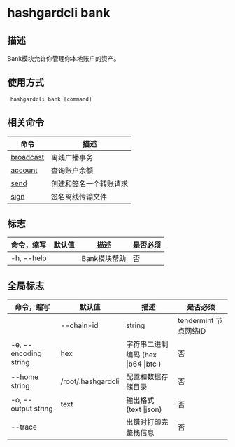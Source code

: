 # hashgardcli bank

## 描述

Bank模块允许你管理你本地账户的资产。 

## 使用方式

```
 hashgardcli bank [command]
```

## 相关命令

| 命令      | 描述                   |
| --------- | ---------------------- |
| [broadcast](broadcast.md) | 离线广播事务           |
| [account](account.md)   | 查询账户余额           |
| [send](send.md)      | 创建和签名一个转账请求 |
| [sign](sign.md)      | 签名离线传输文件       |

## 标志

| 命令，缩写 | 默认值 | 描述         | 是否必须 |
| ---------- | ------ | ------------ | -------- |
| -h, --help |        | Bank模块帮助 | 否       |

## 全局标志

| 命令，缩写            | 默认值         | 描述                                | 是否必须 |
| --------------------- | -------------- | ----------------------------------- | -------- |
| | --chain-id | string | tendermint 节点网络ID | 是 |
| -e, --encoding string | hex            | 字符串二进制编码 (hex \|b64 \|btc ) | 否       |
| --home string         | /root/.hashgardcli | 配置和数据存储目录                  | 否       |
| -o, --output string   | text           | 输出格式 (text \|json)              | 否       |
| --trace               |                | 出错时打印完整栈信息                | 否       |